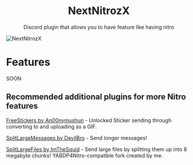 <h1 align="center">NextNitrozX</h1>

<p align="center">Discord plugin that allows you to have feature like having nitro</p>

![NextNitrozX](https://socialify.git.ci/JNDEV03/NextNitrozX/image?description=1&descriptionEditable=Discord%20plugin%20that%20allows%20you%20to%20have%20an%20feature%20like%20having%20Nitro&font=KoHo&forks=1&issues=1&name=1&owner=1&pulls=1&stargazers=1&theme=Light)

# Features

SOON

## Recommended additional plugins for more Nitro features

[FreeStickers by An00nymushun](https://github.com/An00nymushun/DiscordFreeStickers) - Unlocked Sticker sending through converting to and uploading as a GIF.

[SplitLargeMessages by DevilBro](https://github.com/mwittrien/BetterDiscordAddons/tree/master/Plugins/SplitLargeMessages) - Send longer messages!

[SplitLargeFiles by ImTheSquid](https://github.com/riolubruh/SplitLargeFiles) - Send large files by splitting them up into 8 megabyte chunks! YABDP4Nitro-compatible fork created by me.
